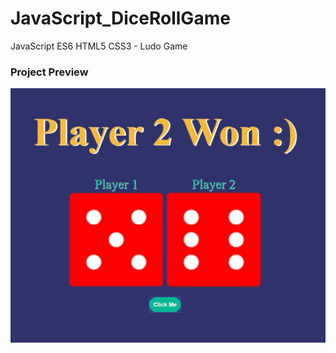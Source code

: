 # JavaScript_DiceRollGame
JavaScript ES6 HTML5 CSS3 - Ludo Game

### Project Preview

![](Dice.jpg)
